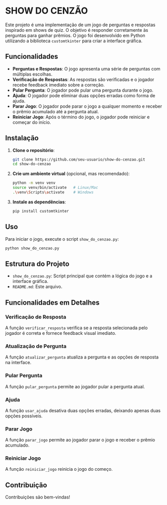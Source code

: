 # SHOW DO CENZÃO

Este projeto é uma implementação de um jogo de perguntas e respostas inspirado em shows de quiz. O objetivo é responder corretamente às perguntas para ganhar prêmios. O jogo foi desenvolvido em Python utilizando a biblioteca `customtkinter` para criar a interface gráfica.

## Funcionalidades

- **Perguntas e Respostas**: O jogo apresenta uma série de perguntas com múltiplas escolhas.
- **Verificação de Respostas**: As respostas são verificadas e o jogador recebe feedback imediato sobre a correção.
- **Pular Pergunta**: O jogador pode pular uma pergunta durante o jogo.
- **Ajuda**: O jogador pode eliminar duas opções erradas como forma de ajuda.
- **Parar Jogo**: O jogador pode parar o jogo a qualquer momento e receber o prêmio acumulado até a pergunta atual.
- **Reiniciar Jogo**: Após o término do jogo, o jogador pode reiniciar e começar do início.

## Instalação

1. **Clone o repositório**:
   ```bash
   git clone https://github.com/seu-usuario/show-do-cenzao.git
   cd show-do-cenzao
   ```

2. **Crie um ambiente virtual** (opcional, mas recomendado):
   ```bash
   python -m venv venv
   source venv/bin/activate   # Linux/Mac
   .\venv\Scripts\activate    # Windows
   ```

3. **Instale as dependências**:
   ```bash
   pip install customtkinter
   ```

## Uso

Para iniciar o jogo, execute o script `show_do_cenzao.py`:

```bash
python show_do_cenzao.py
```

## Estrutura do Projeto

- `show_do_cenzao.py`: Script principal que contém a lógica do jogo e a interface gráfica.
- `README.md`: Este arquivo.

## Funcionalidades em Detalhes

### Verificação de Resposta

A função `verificar_resposta` verifica se a resposta selecionada pelo jogador é correta e fornece feedback visual imediato.

### Atualização de Pergunta

A função `atualizar_pergunta` atualiza a pergunta e as opções de resposta na interface.

### Pular Pergunta

A função `pular_pergunta` permite ao jogador pular a pergunta atual.

### Ajuda

A função `usar_ajuda` desativa duas opções erradas, deixando apenas duas opções possíveis.

### Parar Jogo

A função `parar_jogo` permite ao jogador parar o jogo e receber o prêmio acumulado.

### Reiniciar Jogo

A função `reiniciar_jogo` reinicia o jogo do começo.

## Contribuição

Contribuições são bem-vindas! 
